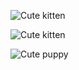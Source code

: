 
![Cute kitten](https://placekitten.com/600/400)

![Cute kitten](https://placekitten.com/400/600)

![Cute puppy](https://place-puppy.com/600x400)
